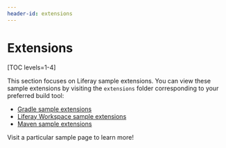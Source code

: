```yaml
---
header-id: extensions
---
```


# Extensions

[TOC levels=1-4]

This section focuses on Liferay sample extensions. You can view these sample
extensions by visiting the `extensions` folder corresponding to your preferred
build tool:

- [Gradle sample extensions](https://github.com/liferay/liferay-blade-samples/tree/7.2/gradle/extensions)
- [Liferay Workspace sample extensions](https://github.com/liferay/liferay-blade-samples/tree/7.2/liferay-workspace/extensions)
- [Maven sample extensions](https://github.com/liferay/liferay-blade-samples/tree/7.2/maven/extensions)

Visit a particular sample page to learn more!
